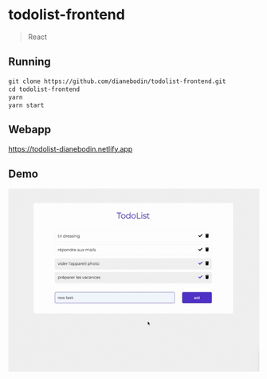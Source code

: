 # todolist-frontend
  
> React
    
## Running
```
git clone https://github.com/dianebodin/todolist-frontend.git
cd todolist-frontend
yarn
yarn start
```
     
## Webapp
https://todolist-dianebodin.netlify.app

## Demo

<p align="center">
	<img src="https://github.com/dianebodin/todolist-frontend/blob/master/preview/video.gif" width="800">
</p>
